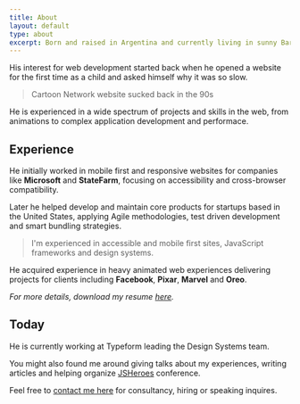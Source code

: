 ```yaml
---
title: About
layout: default
type: about
excerpt: Born and raised in Argentina and currently living in sunny Barcelona, working as a Design Systems Engineer at Typeform.
---
```


His interest for web development started back when he opened a website for the first time as a child and asked himself why it was so slow.

> Cartoon Network website sucked back in the 90s

He is experienced in a wide spectrum of projects and skills in the web, from animations to complex application development and performace.

## Experience

He initially worked in mobile first and responsive websites for companies like **Microsoft** and **StateFarm**, focusing on accessibility and cross-browser compatibility.

Later he helped develop and maintain core products for startups based in the United States, applying Agile methodologies, test driven development and smart bundling strategies.

> I'm experienced in accessible and mobile first sites, JavaScript frameworks and&nbsp;design systems.

He acquired experience in heavy animated web experiences delivering projects for clients including **Facebook**, **Pixar**, **Marvel** and **Oreo**.

_For more details, download my resume <a download target="_blank" href="https://drive.google.com/file/d/1Dal1FrgqJ-unPpRUYLBeETAACrMtsPOj/view?usp=sharing">here</a>._

## Today

He is currently working at Typeform leading the Design Systems team.

You might also found me around giving talks about my experiences, writing articles and helping organize [JSHeroes](//jsheroes.io) conference.

Feel free to [contact me here](mailto:jmenichelli@gmail.com) for consultancy, hiring or speaking inquires.
